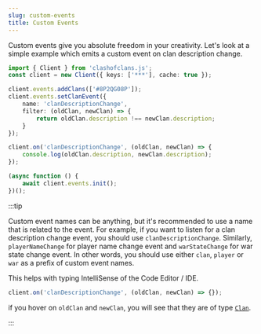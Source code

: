 ```yaml
---
slug: custom-events
title: Custom Events
---
```


Custom events give you absolute freedom in your creativity. Let's look at a simple example which emits a custom event on clan description change.

```ts
import { Client } from 'clashofclans.js';
const client = new Client({ keys: ['***'], cache: true });

client.events.addClans(['#8P2QG08P']);
client.events.setClanEvent({
    name: 'clanDescriptionChange',
    filter: (oldClan, newClan) => {
        return oldClan.description !== newClan.description;
    }
});

client.on('clanDescriptionChange', (oldClan, newClan) => {
    console.log(oldClan.description, newClan.description);
});

(async function () {
    await client.events.init();
})();
```

:::tip

Custom event names can be anything, but it's recommended to use a name that is related to the event.
For example, if you want to listen for a clan description change event, you should use `clanDescriptionChange`.
Similarly, `playerNameChange` for player name change event and `warStateChange` for war state change event.
In other words, you should use either `clan`, `player` or `war` as a prefix of custom event names.

This helps with typing IntelliSense of the Code Editor / IDE.

```js
client.on('clanDescriptionChange', (oldClan, newClan) => {});
```

if you hover on `oldClan` and `newClan`, you will see that they are of type [`Clan`](../docs/api/classes/Clan).

:::